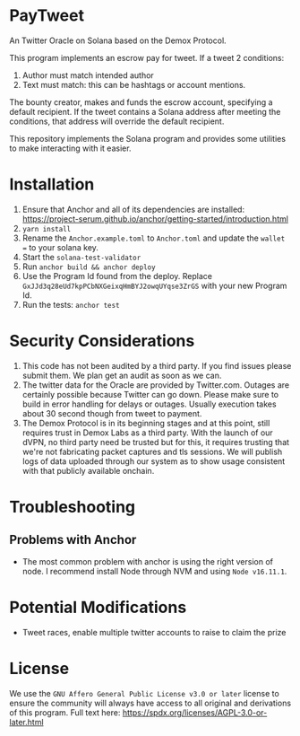 # PayTweet

An Twitter Oracle on Solana based on the Demox Protocol. 

This program implements an escrow pay for tweet. If a tweet 2 conditions:
1. Author must match intended author
2. Text must match: this can be hashtags or account mentions.

The bounty creator, makes and funds the escrow account, specifying a default recipient.
If the tweet contains a Solana address after meeting the conditions, that address will override the default recipient.

This repository implements the Solana program and provides some utilities to make interacting with it easier.

# Installation

1. Ensure that Anchor and all of its dependencies are installed: https://project-serum.github.io/anchor/getting-started/introduction.html
1. `yarn install`
1. Rename the `Anchor.example.toml` to `Anchor.toml` and update the `wallet =` to your solana key.
1. Start the `solana-test-validator`
1. Run `anchor build && anchor deploy`
1. Use the Program Id found from the deploy. Replace `GxJJd3q28eUd7kpPCbNXGeixqHmBYJ2owqUYqse3ZrGS` with your new Program Id.
1. Run the tests: `anchor test`


# Security Considerations

1. This code has not been audited by a third party. If you find issues please submit them. We plan get an audit as soon as we can.
2. The twitter data for the Oracle are provided by Twitter.com. Outages are certainly possible because Twitter can go down. Please make sure to build in error handling for delays or outages. Usually execution takes about 30 second though from tweet to payment.
3. The Demox Protocol is in its beginning stages and at this point, still requires trust in Demox Labs as a third party. With the launch of our dVPN, no third party need be trusted but for this, it requires trusting that we're not fabricating packet captures and tls sessions. We will publish logs of data uploaded through our system as to show usage consistent with that publicly available onchain.

# Troubleshooting

## Problems with Anchor
* The most common problem with anchor is using the right version of node. I recommend install Node through NVM and using `Node v16.11.1`. 

# Potential Modifications
* Tweet races, enable multiple twitter accounts to raise to claim the prize

# License

We use the `GNU Affero General Public License v3.0 or later` license to ensure the community will always have access to all original and derivations of this program.
Full text here: https://spdx.org/licenses/AGPL-3.0-or-later.html
